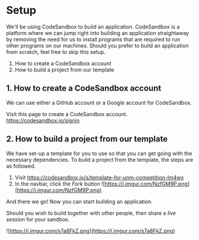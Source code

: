# Setup
We'll be using CodeSandbox to build an application. CodeSandbox is a platform where we can jump right into building an application straightaway by removing the need for us to install programs that are required to run other programs on our machines. Should you prefer to build an application from scratch, feel free to skip this setup.

1. How to create a CodeSandbox account
2. How to build a project from our template

## 1. How to create a CodeSandbox account
We can use either a GitHub account or a Google account for CodeSandbox.

Visit this page to create a CodeSandbox account. https://codesandbox.io/signin

## 2. How to build a project from our template
We have set-up a template for you to use so that you can get going with the necessary dependencies. To build a project from the template, the steps are as followed.
  
1. Visit https://codesandbox.io/s/template-for-unm-competition-lm4wx
2. In the navbar, click the _Fork_ button
![https://i.imgur.com/NzfGM9P.png](https://i.imgur.com/NzfGM9P.png)

And there we go! Now you can start building an application.

Should you wish to build together with other people, then share a _live session_ for your sandbox.

![https://i.imgur.com/s7a8FkZ.png](https://i.imgur.com/s7a8FkZ.png)
